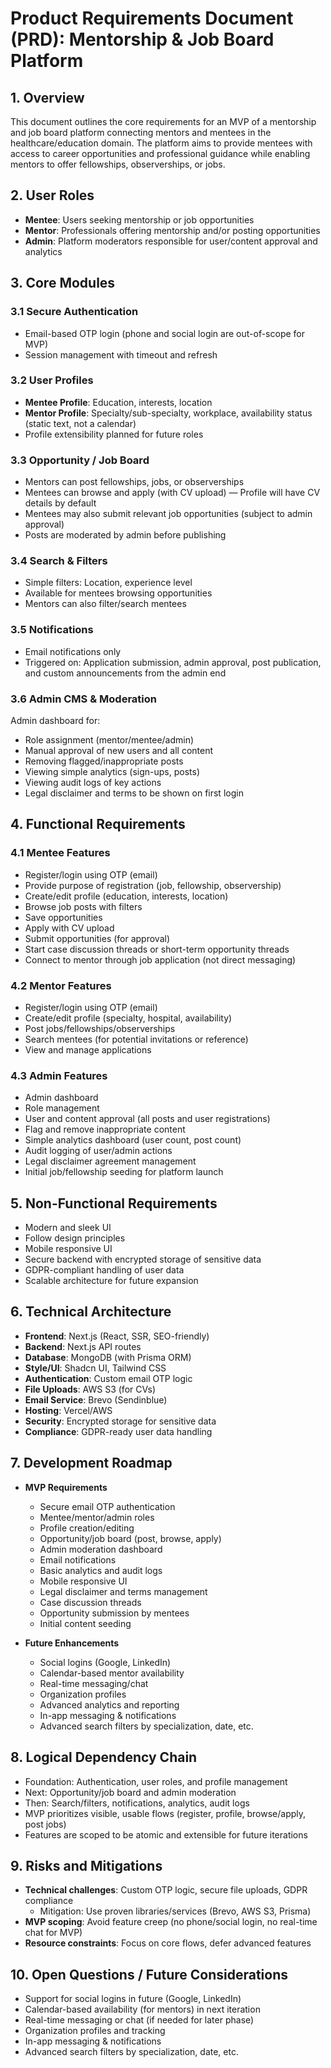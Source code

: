 # Product Requirements Document (PRD): Mentorship & Job Board Platform

## 1. Overview
This document outlines the core requirements for an MVP of a mentorship and job board platform connecting mentors and mentees in the healthcare/education domain. The platform aims to provide mentees with access to career opportunities and professional guidance while enabling mentors to offer fellowships, observerships, or jobs.

## 2. User Roles
- **Mentee**: Users seeking mentorship or job opportunities
- **Mentor**: Professionals offering mentorship and/or posting opportunities  
- **Admin**: Platform moderators responsible for user/content approval and analytics

## 3. Core Modules

### 3.1 Secure Authentication
- Email-based OTP login (phone and social login are out-of-scope for MVP)
- Session management with timeout and refresh

### 3.2 User Profiles
- **Mentee Profile**: Education, interests, location
- **Mentor Profile**: Specialty/sub-specialty, workplace, availability status (static text, not a calendar)
- Profile extensibility planned for future roles

### 3.3 Opportunity / Job Board
- Mentors can post fellowships, jobs, or observerships
- Mentees can browse and apply (with CV upload) — Profile will have CV details by default
- Mentees may also submit relevant job opportunities (subject to admin approval)
- Posts are moderated by admin before publishing

### 3.4 Search & Filters
- Simple filters: Location, experience level
- Available for mentees browsing opportunities
- Mentors can also filter/search mentees

### 3.5 Notifications
- Email notifications only
- Triggered on: Application submission, admin approval, post publication, and custom announcements from the admin end

### 3.6 Admin CMS & Moderation
Admin dashboard for:
- Role assignment (mentor/mentee/admin)
- Manual approval of new users and all content
- Removing flagged/inappropriate posts
- Viewing simple analytics (sign-ups, posts)
- Viewing audit logs of key actions
- Legal disclaimer and terms to be shown on first login

## 4. Functional Requirements

### 4.1 Mentee Features
- Register/login using OTP (email)
- Provide purpose of registration (job, fellowship, observership)
- Create/edit profile (education, interests, location)
- Browse job posts with filters
- Save opportunities
- Apply with CV upload
- Submit opportunities (for approval)
- Start case discussion threads or short-term opportunity threads
- Connect to mentor through job application (not direct messaging)

### 4.2 Mentor Features
- Register/login using OTP (email)
- Create/edit profile (specialty, hospital, availability)
- Post jobs/fellowships/observerships
- Search mentees (for potential invitations or reference)
- View and manage applications

### 4.3 Admin Features
- Admin dashboard
- Role management
- User and content approval (all posts and user registrations)
- Flag and remove inappropriate content
- Simple analytics dashboard (user count, post count)
- Audit logging of user/admin actions
- Legal disclaimer agreement management
- Initial job/fellowship seeding for platform launch

## 5. Non-Functional Requirements
- Modern and sleek UI
- Follow  design principles
- Mobile responsive UI
- Secure backend with encrypted storage of sensitive data
- GDPR-compliant handling of user data
- Scalable architecture for future expansion

## 6. Technical Architecture
- **Frontend**: Next.js (React, SSR, SEO-friendly)
- **Backend**: Next.js API routes
- **Database**: MongoDB (with Prisma ORM)
- **Style/UI**: Shadcn UI, Tailwind CSS
- **Authentication**: Custom email OTP logic
- **File Uploads**: AWS S3 (for CVs)
- **Email Service**: Brevo (Sendinblue)
- **Hosting**: Vercel/AWS
- **Security**: Encrypted storage for sensitive data
- **Compliance**: GDPR-ready user data handling

## 7. Development Roadmap
- **MVP Requirements**
  - Secure email OTP authentication
  - Mentee/mentor/admin roles
  - Profile creation/editing
  - Opportunity/job board (post, browse, apply)
  - Admin moderation dashboard
  - Email notifications
  - Basic analytics and audit logs
  - Mobile responsive UI
  - Legal disclaimer and terms management
  - Case discussion threads
  - Opportunity submission by mentees
  - Initial content seeding

- **Future Enhancements**
  - Social logins (Google, LinkedIn)
  - Calendar-based mentor availability
  - Real-time messaging/chat
  - Organization profiles
  - Advanced analytics and reporting
  - In-app messaging & notifications
  - Advanced search filters by specialization, date, etc.

## 8. Logical Dependency Chain
- Foundation: Authentication, user roles, and profile management
- Next: Opportunity/job board and admin moderation
- Then: Search/filters, notifications, analytics, audit logs
- MVP prioritizes visible, usable flows (register, profile, browse/apply, post jobs)
- Features are scoped to be atomic and extensible for future iterations

## 9. Risks and Mitigations
- **Technical challenges**: Custom OTP logic, secure file uploads, GDPR compliance
  - Mitigation: Use proven libraries/services (Brevo, AWS S3, Prisma)
- **MVP scoping**: Avoid feature creep (no phone/social login, no real-time chat for MVP)
- **Resource constraints**: Focus on core flows, defer advanced features

## 10. Open Questions / Future Considerations
- Support for social logins in future (Google, LinkedIn)
- Calendar-based availability (for mentors) in next iteration
- Real-time messaging or chat (if needed for later phase)
- Organization profiles and tracking
- In-app messaging & notifications
- Advanced search filters by specialization, date, etc. 